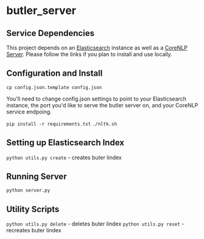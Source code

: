 # butler_server

## Service Dependencies
This project depends on an [Elasticsearch](https://www.elastic.co/guide/en/elasticsearch/reference/current/_installation.html) instance as well as a [CoreNLP Server](https://stanfordnlp.github.io/CoreNLP/corenlp-server.html).  Please follow the links if you plan to install and use locally.

## Configuration and Install
`cp config.json.template config.json`

You'll need to change config.json settings to point to your Elasticsearch instance, the port you'd like to serve the butler server on, and your CoreNLP service endpoing.

`pip install -r requirements.txt`
`./nltk.sh`

## Setting up Elasticsearch Index
`python utils.py create` - creates buter lindex

## Running Server
`python server.py`

## Utility Scripts
`python utils.py delete` - deletes buter lindex
`python utils.py reset` - recreates buter lindex
